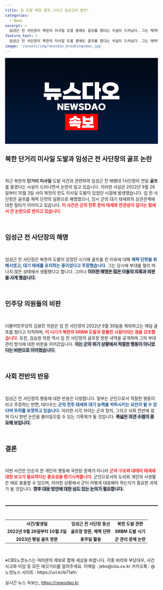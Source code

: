 ```yaml
---
title: 北 도발 매일 골프 그리고 임성근의 발언!
categories:
  - News
excerpt: >
  임성근 전 사단장이 북한의 미사일 도발 중에도 골프를 쳤다는 사실이 드러났다. 그는 체력단련 차원이라 해명했지만, 여전히 논란의 중심에 서 있다. 국회 청문회에서의 질의응답은 그를 더욱 곤란하게 만들고 있다.
feature_text: >
  임성근 전 사단장이 북한의 미사일 도발 중에도 골프를 쳤다는 사실이 드러났다. 그는 체력단련 차원이라 해명했지만, 여전히 논란의 중심에 서 있다. 국회 청문회에서의 질의응답은 그를 더욱 곤란하게 만들고 있다.
image: '/assets/img/newsdao_breakingnews.jpg'
---
```


<p><img src="/assets/img/newsdao_breakingnews.jpg" alt="ontimetimes 속보" /></p>

<h2 data-ke-size="size26">북한 단거리 미사일 도발과 임성근 전 사단장의 골프 논란</h2>

<p data-ke-size="size16">&nbsp;</p>

<p data-ke-size="size16">최근 북한의 <b>단거리 미사일</b> 도발 사건과 관련하여 임성근 전 해병대 1사단장이 연일 <b>골프</b>를 즐겼다는 사실이 드러나면서 논란이 일고 있습니다. 이러한 사실은 2022년 9월 26일부터 10월 3일 사이 북한의 탄도 미사일 도발이 있었던 시점에 발생했습니다. 임 전 사단장은 골프를 체력 단련의 일환으로 해명했으나, 당시 군의 대기 태세와의 상관관계에 대한 질타가 이어지고 있습니다. <b><span style="color: #ee2323;">이 사건은 군의 전투 준비 태세와 연관성이 깊다는 점에서 큰 논란으로 번지고 있습니다.</span></b></p>

<p data-ke-size="size16">&nbsp;</p>

<h2 data-ke-size="size26">임성근 전 사단장의 해명</h2>

<p data-ke-size="size16">&nbsp;</p>

<p data-ke-size="size16">임성근 전 사단장은 북한의 도발이 있었던 시기에 골프를 친 이유에 대해 <b><span style="color: #1a5490;">체력 단련을 위해서였고, 대기 태세를 유지하는 중이었다고 주장했습니다.</span></b> 그는 당시에 부대를 멀리 떠나지 않은 상태에서 생활했다고 합니다. 그러나 <b><span style="background-color: #21538527;">이러한 해명은 많은 이들의 의혹과 비판을 사게 했습니다.</span></b></p>

<p data-ke-size="size16">&nbsp;</p>

<h2 data-ke-size="size26">민주당 의원들의 비판</h2>

<p data-ke-size="size16">&nbsp;</p>

<p data-ke-size="size16">더불어민주당의 김용민 의원은 임 전 사단장이 2022년 9월 30일을 제외하고는 매일 골프를 쳤다고 지적하며, <b><span style="color: #ee2323;">이 시기가 북한의 SRBM 도발과 맞물린 시점이라는 점을 강조했습니다.</span></b> 또한, 김승원 의원 역시 임 전 사단장의 골프장 방문 내역을 공개하며 그의 부대 관리 방식에 대한 비판을 이어갔습니다. <b><span style="background-color: #21538527;">이는 군의 위기 상황에서 적절한 행동이 아니었다는 비판으로 이어졌습니다.</span></b></p>

<p data-ke-size="size16">&nbsp;</p>

<h2 data-ke-size="size26">사회 전반의 반응</h2>

<p data-ke-size="size16">&nbsp;</p>

<p data-ke-size="size16">임성근 전 사단장의 행동에 대한 반응은 다양합니다. 일부는 군인으로서 적절한 행동이라고 주장하는 반면, 대다수는 <b><span style="color: #1a5490;">군의 전투 태세와 대기 능력을 저하시키는 요인이 될 수 있다며 우려를 표명하고 있습니다.</span></b> 이러한 시각 차이는 군과 정치, 그리고 사회 전반에 걸쳐 다시 한번 논란을 불러일으킬 수 있는 기폭제가 될 것입니다. <b><span style="background-color: #21538527;">폭넓은 의견 수렴이 중요해 보입니다.</span></b></p>

<p data-ke-size="size16">&nbsp;</p>

<h2 data-ke-size="size26">결론</h2>

<p data-ke-size="size16">&nbsp;</p>

<p data-ke-size="size16">이번 사건은 단순히 한 개인의 행동에 국한된 문제가 아니라 <b><span style="color: #ee2323;">군의 구조와 대테러 태세에 대한 보고가 필요하다는 중요성을 환기시켜줍니다.</span></b> 군인으로서의 도리와 개인의 사생활은 때로 충돌할 수 있으며, 이러한 상황에서 군이 어떻게 대응해야 하는지가 중요한 과제가 될 것입니다. <b><span style="background-color: #21538527;">향후 대응 방안에 대한 심도 있는 논의가 필요합니다.</span></b></p>

<p data-ke-size="size16">&nbsp;</p>

<hr style="height:2px; background-color:#000; border:none;"/>

<p data-ke-size="size16">&nbsp;</p>

<table>
<tr>
<td style="text-align: center; height: 17px;"><b>사건/발생일</b></td>
<td style="text-align: center; height: 17px;"><b>임성근 전 사단장 동선</b></td>
<td style="text-align: center; height: 17px;"><b>북한 도발 관련</b></td>
</tr>
<tr>
<td style="text-align: center; height: 17px;"><b>2022년 9월 26일부터 10월 3일</b></td>
<td style="text-align: center; height: 17px;"><b>골프장 방문, 체력 단련</b></td>
<td style="text-align: center; height: 17px;"><b>SRBM 도발 시기</b></td>
</tr>
<tr>
<td style="text-align: center; height: 17px;"><b>2023년 평일 골프 방문</b></td>
<td style="text-align: center; height: 17px;"><b>휴무일 활용</b></td>
<td style="text-align: center; height: 17px;"><b>군 관리 문제 논란</b></td>
</tr>
</table>

<p data-ke-size="size16">&nbsp;</p>

<p data-ke-size="size16">※CBS노컷뉴스는 여러분의 제보로 함께 세상을 바꿉니다. 각종 비리와 부당대우, 사건사고와 미담 등 모든 얘깃거리를 알려주세요. 이메일 : jebo@cbs.co.kr 카카오톡 : @노컷뉴스 사이트 : https://url.kr/b71afn</p>
실시간 뉴스 속보는, <a href="https://newsdao.kr" rel="dofollow">https://newsdao.kr</a>


